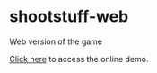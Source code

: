 # shootstuff-web
Web version of the game 

 <a href="https://malcolmmaima.github.io/shootstuff-web/">Click here</a> to access the online demo.
